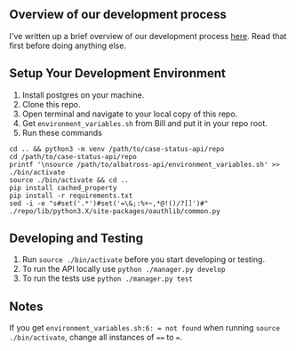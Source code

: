 ## Overview of our development process
I've written up a brief overview of our development process [here](https://docs.google.com/a/krit.it/document/d/1tVv2h91jANQfEQy8y-c4LDUUTwnQZVyq4sQfk0Oac9Y/edit?usp=sharing). Read that first before doing anything else.

## Setup Your Development Environment

1. Install postgres on your machine.
2. Clone this repo.
3. Open terminal and navigate to your local copy of this repo.
4. Get `environment_variables.sh` from Bill and put it in your repo root.
5. Run these commands
```
cd .. && python3 -m venv /path/to/case-status-api/repo
cd /path/to/case-status-api/repo
printf '\nsource /path/to/albatross-api/environment_variables.sh' >> ./bin/activate
source ./bin/activate && cd ..
pip install cached_property
pip install -r requirements.txt
sed -i -e "s#set('.*')#set('=\&;:%+~,*@!()/?[]')#" ./repo/lib/python3.X/site-packages/oauthlib/common.py
```

## Developing and Testing
1. Run `source ./bin/activate` before you start developing or testing.
2. To run the API locally use  `python ./manager.py develop`
3. To run the tests use `python ./manager.py test`

## Notes

If you get `environment_variables.sh:6: = not found` when running `source ./bin/activate`, change all instances of `==` to `=`.
